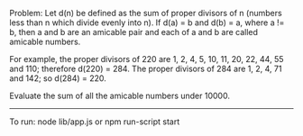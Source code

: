 Problem:
Let d(n) be defined as the sum of proper divisors of n (numbers less than n which divide evenly into n).
If d(a) = b and d(b) = a, where a != b, then a and b are an amicable pair and each of a and b are called amicable numbers.

For example, the proper divisors of 220 are 1, 2, 4, 5, 10, 11, 20, 22, 44, 55 and 110; therefore d(220) = 284. The proper divisors of 284 are 1, 2, 4, 71 and 142; so d(284) = 220.

Evaluate the sum of all the amicable numbers under 10000.

*****
To run: node lib/app.js or npm run-script start